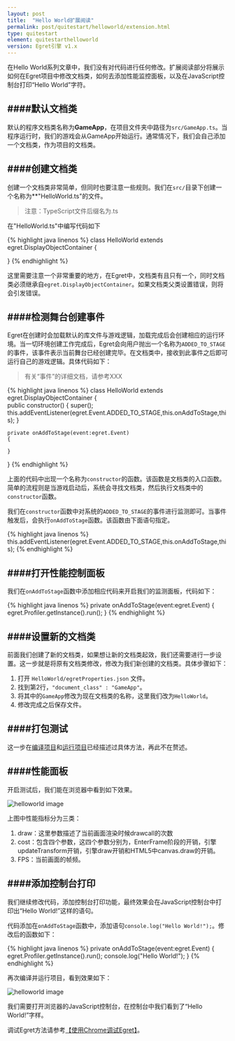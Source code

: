 ```yaml
---
layout: post
title:  "Hello World扩展阅读"
permalink: post/quitestart/helloworld/extension.html
type: quitestart
element: quitestarthelloworld
version: Egret引擎 v1.x
---
```


在Hello World系列文章中，我们没有对代码进行任何修改。扩展阅读部分将展示如何在Egret项目中修改文档类，如何去添加性能监控面板，以及在JavaScript控制台打印“Hello World”字符。

####默认文档类
---

默认的程序文档类名称为**GameApp**，在项目文件夹中路径为`src/GameApp.ts`。当程序运行时，我们的游戏会从GameApp开始运行。通常情况下，我们会自己添加一个文档类，作为项目的文档类。

####创建文档类
---

创建一个文档类非常简单，但同时也要注意一些规则。我们在`src/`目录下创建一个名称为**"HelloWorld.ts"的文件。

>注意：TypeScript文件后缀名为.ts

在"HelloWorld.ts"中编写代码如下

{% highlight java linenos %}
class HelloWorld extends egret.DisplayObjectContainer
{	

}
{% endhighlight %}

这里需要注意一个非常重要的地方，在Egret中，文档类有且只有一个，同时文档类必须继承自`egret.DisplayObjectContainer`。如果文档类父类设置错误，则将会引发错误。

####检测舞台创建事件
---

Egret在创建时会加载默认的库文件与游戏逻辑，加载完成后会创建相应的运行环境。当一切环境创建工作完成后，Egret会向用户抛出一个名称为`ADDED_TO_STAGE`的事件，该事件表示当前舞台已经创建完毕。在文档类中，接收到此事件之后即可运行自己的游戏逻辑。具体代码如下：

>有关“事件”的详细文档，请参考XXX

{% highlight java linenos %}
class HelloWorld extends egret.DisplayObjectContainer
{	
	public constructor() {
        super();
        this.addEventListener(egret.Event.ADDED_TO_STAGE,this.onAddToStage,this);
    }

    private onAddToStage(event:egret.Event)
    {

    }
}
{% endhighlight %}

上面的代码中出现一个名称为`constructor`的函数。该函数是文档类的入口函数。简单的流程则是当游戏启动后，系统会寻找文档类，然后执行文档类中的`constructor`函数。

我们在`constructor`函数中对系统的`ADDED_TO_STAGE`的事件进行监测即可。当事件触发后，会执行`onAddToStage`函数。该函数由下面语句指定。

{% highlight java linenos %}
this.addEventListener(egret.Event.ADDED_TO_STAGE,this.onAddToStage,this);
{% endhighlight %}

####打开性能控制面板
---

我们在`onAddToStage`函数中添加相应代码来开启我们的监测面板，代码如下：

{% highlight java linenos %}
private onAddToStage(event:egret.Event)
{
   	egret.Profiler.getInstance().run();
}
{% endhighlight %}

####设置新的文档类
---
前面我们创建了新的文档类，如果想让新的文档类起效，我们还需要进行一步设置。这一步就是将原有文档类修改，修改为我们新创建的文档类。具体步骤如下：

1. 打开 `HelloWorld/egretProperties.json` 文件。
2. 找到第2行，`"document_class" : "GameApp"`。
3. 将其中的`GameApp`修改为现在文档类的名称，这里我们改为`HelloWorld`。
4. 修改完成之后保存文件。

####打包测试
---
这一步在<a href="{{site.baseurl}}/post/quitestart/helloworld/buildpro.html" target="_blank">编译项目</a>和<a href="{{site.baseurl}}/post/quitestart/helloworld/runpro.html" target="_blank">运行项目</a>已经描述过具体方法，再此不在赘述。

####性能面板
---
开启测试后，我们能在浏览器中看到如下效果。

![helloworld image]({{site.baseurl}}/assets/img/helloworldextension.png)

上图中性能指标分为三类：

1. draw：这里参数描述了当前画面渲染时候drawcall的次数
2. cost：包含四个参数，这四个参数分别为，EnterFrame阶段的开销，引擎updateTransform开销，引擎draw开销和HTML5中canvas.draw的开销。
3. FPS：当前画面的帧频。

####添加控制台打印
---
我们继续修改代码，添加控制台打印功能，最终效果会在JavaScript控制台中打印出“Hello World!”这样的语句。

代码添加在`onAddToStage`函数中，添加语句`console.log("Hello World!");`。修改后的函数如下：

{% highlight java linenos %}
private onAddToStage(event:egret.Event)
{
   	egret.Profiler.getInstance().run();
   	console.log("Hello World!");
}
{% endhighlight %}

再次编译并运行项目，看到效果如下：

![helloworld image]({{site.baseurl}}/assets/img/helloworldextension2.png)

我们需要打开浏览器的JavaScript控制台，在控制台中我们看到了“Hello World!”字样。

调试Egret方法请参考<a href="{{site.baseurl}}/post/manual/debug/chromedebug.html" target="_blank">【使用Chrome调试Egret】</a>。